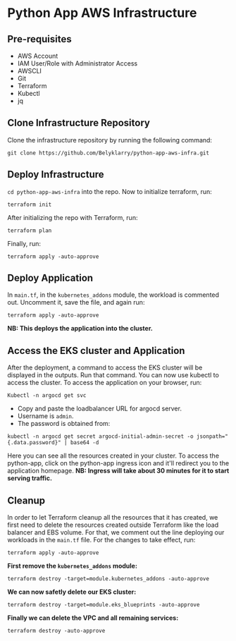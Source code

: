 # Python App AWS Infrastructure

## Pre-requisites

* AWS Account
* IAM User/Role with Administrator Access
* AWSCLI
* Git
* Terraform
* Kubectl
* jq

## Clone Infrastructure Repository

Clone the infrastructure repository by running the following command:

```console
git clone https://github.com/Belyklarry/python-app-aws-infra.git
```

## Deploy Infrastructure

```cd python-app-aws-infra``` into the repo.
Now to initialize terraform, run:

```console
terraform init
```

After initializing the repo with Terraform, run:

```console
terraform plan
```

Finally, run:

```console
terraform apply -auto-approve
```

## Deploy Application

In ```main.tf```, in the ```kubernetes_addons``` module, the workload is commented out. Uncomment it, save the file, and again run:

```console
terraform apply -auto-approve
```

**NB: This deploys the application into the cluster.**

## Access the EKS cluster and Application

After the deployment, a command to access the EKS cluster will be displayed in the outputs. Run that command.
You can now use kubectl to access the cluster.
To access the application on your browser, run:

```console
Kubectl -n argocd get svc
```

* Copy and paste the loadbalancer URL for argocd server.
* Username is ```admin```.
* The password is obtained from:

```console
kubectl -n argocd get secret argocd-initial-admin-secret -o jsonpath="{.data.password}" | base64 -d
```

Here you can see all the resources created in your cluster. To access the python-app, click on the python-app ingress icon and it'll redirect you to the application homepage.
**NB: Ingress will take about 30 minutes for it to start serving traffic.**

## Cleanup

In order to let Terraform cleanup all the resources that it has created, we first need to delete the resources created outside Terraform like the load balancer and EBS volume. For that, we comment out the line deploying our workloads in the ```main.tf``` file. For the changes to take effect, run:

```console
terraform apply -auto-approve
```

**First remove the ```kubernetes_addons``` module:**

```console
terraform destroy -target=module.kubernetes_addons -auto-approve
```

**We can now safetly delete our EKS cluster:**

```console
terraform destroy -target=module.eks_blueprints -auto-approve
```

**Finally we can delete the VPC and all remaining services:**

```console
terraform destroy -auto-approve
```

